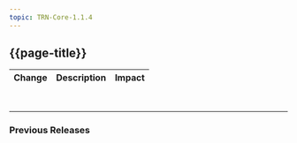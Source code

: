 ```yaml
---
topic: TRN-Core-1.1.4
---
```


## {{page-title}}

| Change                                   | Description                            | Impact                          | 
|------------------------------------------|----------------------------------------|---------------------------------|



<br>
<hr>

### Previous Releases